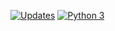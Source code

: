 


[![Updates](https://pyup.io/repos/github/leandropinheiroalves/c-django/shield.svg)](https://pyup.io/repos/github/leandropinheiroalves/c-django/)
[![Python 3](https://pyup.io/repos/github/leandropinheiroalves/c-django/python-3-shield.svg)](https://pyup.io/repos/github/leandropinheiroalves/c-django/)
